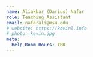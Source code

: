 ```yaml
---
name: Aliakbar (Darius) Nafar
role: Teaching Assistant
email: nafarali@msu.edu
# website: https://kevinl.info
# photo: kevin.jpg
meta:
  Help Room Hours: TBD
---
```

